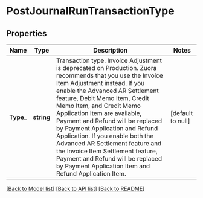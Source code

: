 # PostJournalRunTransactionType

## Properties
Name | Type | Description | Notes
------------ | ------------- | ------------- | -------------
**Type_** | **string** | Transaction type. Invoice Adjustment is deprecated on Production. Zuora recommends that you use the Invoice Item Adjustment instead.  If you enable the Advanced AR Settlement feature, Debit Memo Item, Credit Memo Item, and Credit Memo Application Item are available, Payment and Refund will be replaced by Payment Application and Refund Application.   If you enable both the Advanced AR Settlement feature and the Invoice Item Settlement feature, Payment and Refund will be replaced by Payment Application Item and Refund Application Item.   | [default to null]

[[Back to Model list]](../README.md#documentation-for-models) [[Back to API list]](../README.md#documentation-for-api-endpoints) [[Back to README]](../README.md)


